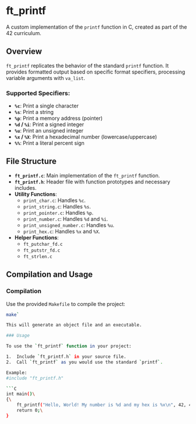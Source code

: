 # ft_printf

A custom implementation of the `printf` function in C, created as part of the 42 curriculum.

## Overview

`ft_printf` replicates the behavior of the standard `printf` function. It provides formatted output based on specific format specifiers, processing variable arguments with `va_list`.

### Supported Specifiers:
- **`%c`**: Print a single character
- **`%s`**: Print a string
- **`%p`**: Print a memory address (pointer)
- **`%d` / `%i`**: Print a signed integer
- **`%u`**: Print an unsigned integer
- **`%x` / `%X`**: Print a hexadecimal number (lowercase/uppercase)
- **`%%`**: Print a literal percent sign

## File Structure

- **`ft_printf.c`**: Main implementation of the `ft_printf` function.
- **`ft_printf.h`**: Header file with function prototypes and necessary includes.
- **Utility Functions**:
  - `print_char.c`: Handles `%c`.
  - `print_string.c`: Handles `%s`.
  - `print_pointer.c`: Handles `%p`.
  - `print_number.c`: Handles `%d` and `%i`.
  - `print_unsigned_number.c`: Handles `%u`.
  - `print_hex.c`: Handles `%x` and `%X`.
- **Helper Functions**:
  - `ft_putchar_fd.c`
  - `ft_putstr_fd.c`
  - `ft_strlen.c`

## Compilation and Usage

### Compilation
Use the provided `Makefile` to compile the project:
```bash
make`

This will generate an object file and an executable.

### Usage

To use the `ft_printf` function in your project:

1.  Include `ft_printf.h` in your source file.
2.  Call `ft_printf` as you would use the standard `printf`.

Example:
#include "ft_printf.h"

```C
int main()\
{\
    ft_printf("Hello, World! My number is %d and my hex is %x\n", 42, 42);\
    return 0;\
}
```
